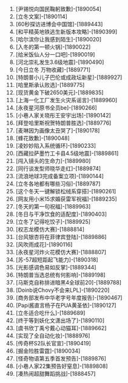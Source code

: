 
1. [尹锡悦向国民鞠躬致歉]-[1890054]
1. [立冬文案]-[1890114]
1. [60秒探访进博会中国馆]-[1889443]
1. [和平精英地铁逃生新版本攻略]-[1890399]
1. [哈尔滨你让我感到陌生]-[1890020]
1. [入冬的第一顿火锅]-[1890022]
1. [给米饭仙人分一口吧]-[1890019]
1. [河北崇礼发生3.6级地震]-[1890490]
1. [今日立冬 万物收藏]-[1889771]
1. [特朗普小儿子巴伦或成政坛新星]-[1889927]
1. [哈里斯承认败选]-[1889775]
1. [现货黄金下破2650美元]-[1889835]
1. [上海一化工厂发生火灾系谣言]-[1889960]
1. [永夜星河原书全员be]-[1890266]
1. [小巷人家关晓彤王安宇出场]-[1890142]
1. [拜登哈里斯祝贺特朗普胜选]-[1889776]
1. [麦琳因为画像太丑哭了]-[1890178]
1. [蜂花致歉]-[1890048]
1. [凌妙妙陷入系统循环]-[1890233]
1. [西藏拉萨墨竹工卡县4.5级地震]-[1889861]
1. [闯入镜头的生命力]-[1889980]
1. [同行谈发型师晓华走红]-[1889874]
1. [流浪地球3完成备案立项]-[1890144]
1. [立冬各地都有哪些习俗]-[1889787]
1. [这个冬天一键解锁松绒系穿搭]-[1890261]
1. [网友用小米15求婚获雷军祝福]-[1889235]
1. [冬天的第一句祝福]-[1889963]
1. [冬日与干净饮食的适配度]-[1890403]
1. [立冬了记得吃饺子]-[1889925]
1. [权志龙模仿大赛]-[1888814]
1. [台风银杏将在菲律宾登陆]-[1889886]
1. [风吹雨成花]-[1890116]
1. [永夜星河炸火花模仿大赛]-[1888807]
1. [苏-57超短距起飞能力]-[1890318]
1. [光影感调色易如反掌]-[1889344]
1. [特朗普当选总统有何影响]-[1889198]
1. [马斯克自称排进暗黑4全球前20]-[1889788]
1. [Doinb说Chovy不会来LPL]-[1890220]
1. [商务部发布中华老字号年度报告]-[1890467]
1. [Papi酱直言杨子在PUA黄圣依]-[1890127]
1. [立冬适合吃什么]-[1889689]
1. [终于等到妖化文潇出场了]-[1890110]
1. [虞书欣丁禹兮戴心动猫耳]-[1889662]
1. [实现了全自动化妆]-[1888976]
1. [传奇杯S2队长官宣]-[1890419]
1. [掘金险胜雷霆]-[1890034]
1. [怪奇物语第五季首发预告]-[1889876]
1. [小巷人家22集预告好窒息]-[1889808]
1. [凑热闹超甜舞蹈挑战]-[1888457]